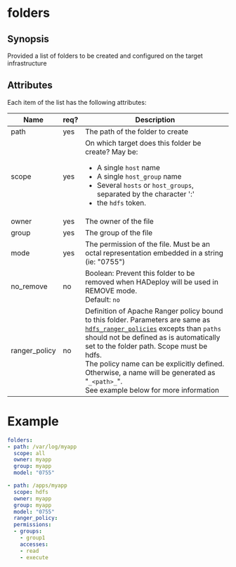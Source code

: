 # folders

## Synopsis

Provided a list of folders to be created and configured on the target infrastructure

## Attributes

Each item of the list has the following attributes:

Name | req?	| 	Description
--- | --- | ---
path|yes|The path of the folder to create
scope|yes|On which target does this folder be create? May be:<ul><li>A single `host` name</li><li>A single `host_group` name</li><li>Several `hosts` or `host_groups`, separated by the character ':'</li><li>the `hdfs` token.</li></ul>
owner|yes|The owner of the file
group|yes|The group of the file
mode|yes|The permission of the file. Must be an octal representation embedded in a string (ie: "0755")
no_remove|no|Boolean: Prevent this folder to be removed when HADeploy will be used in REMOVE mode.<br>Default: `no`
ranger_policy|no|Definition of Apache Ranger policy bound to this folder. Parameters are same as [`hdfs_ranger_policies`](../ranger/hdfs_ranger_policies) excepts than `paths` should not be defined as is automatically set to the folder path. Scope must be hdfs.<br>The policy name can be explicitly defined. Otherwise, a name will be generated as "`_<path>_`".<br>See example below for more information|

# Example
```yaml
folders:
- path: /var/log/myapp
  scope: all
  owner: myapp
  group: myapp
  model: "0755"

- path: /apps/myapp
  scope: hdfs
  owner: myapp
  group: myapp
  model: "0755"
  ranger_policy:
  permissions:
  - groups:
    - group1
    accesses:
    - read
    - execute
```  

